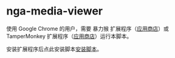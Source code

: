 # nga-media-viewer
使用 Google Chrome 的用户，需要 暴力猴 扩展程序（[应用商店](https://chrome.google.com/webstore/detail/violent-monkey/jinjaccalgkegednnccohejagnlnfdag?hl=zh-CN)）或 TamperMonkey 扩展程序（[应用商店](https://chrome.google.com/webstore/detail/tampermonkey/dhdgffkkebhmkfjojejmpbldmpobfkfo?hl=zh-CN)）运行本脚本。

安装扩展程序后点此安装脚本[安装脚本](https://github.com/slime7/nga-media-viewer/raw/master/nga-media-viewer.user.js)。
